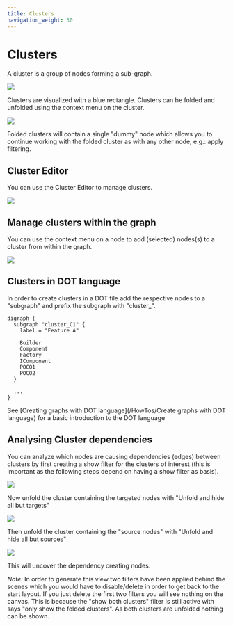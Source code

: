 ```yaml
---
title: Clusters
navigation_weight: 30
---
```


# Clusters 

A cluster is a group of nodes forming a sub-graph. 

![](Screenshots/SubGraphs.png) 

Clusters are visualized with a blue rectangle.
Clusters can be folded and unfolded using the context menu on the cluster.

![](Screenshots/Fold.png) 

Folded clusters will contain a single "dummy" node which allows you to continue working with the folded cluster as
with any other node, e.g.: apply filtering.

## Cluster Editor

You can use the Cluster Editor to manage clusters.

![](Screenshots/ClusterEditor.png) 

## Manage clusters within the graph

You can use the context menu on a node to add (selected) nodes(s) to a cluster from within the graph.

![](Screenshots/AddToCluster.png) 

## Clusters in DOT language

In order to create clusters in a DOT file add the respective nodes to a "subgraph" and prefix the subgraph with "cluster_".

```
digraph {
  subgraph "cluster_C1" {
    label = "Feature A"

    Builder
    Component
    Factory
    IComponent 
    POCO1
    POCO2
  }

  ...
}
```

See [Creating graphs with DOT language](/HowTos/Create graphs with DOT language) for a basic introduction to the DOT language

## Analysing Cluster dependencies

You can analyze which nodes are causing dependencies (edges) between clusters by first creating a show filter for the 
clusters of interest (this is important as the following steps depend on having a show filter as basis).

![](Screenshots/ShowSelectedClusters.png) 

Now unfold the cluster containing the targeted nodes with "Unfold and hide all but targets"

![](Screenshots/UnfoldAndHideAllButTargets.png) 

Then unfold the cluster containing the "source nodes" with "Unfold and hide all but sources"

![](Screenshots/UnfoldedDependencies.png) 

This will uncover the dependency creating nodes. 

*Note:* In order to generate this view two filters have been applied behind the scenes which you would have 
to disable/delete in order to get back to the start layout. If you just delete the first two filters you will 
see nothing on the canvas. This is because the "show both clusters" filter is still active with says "only show 
the folded clusters". As both clusters are unfolded nothing can be shown.


